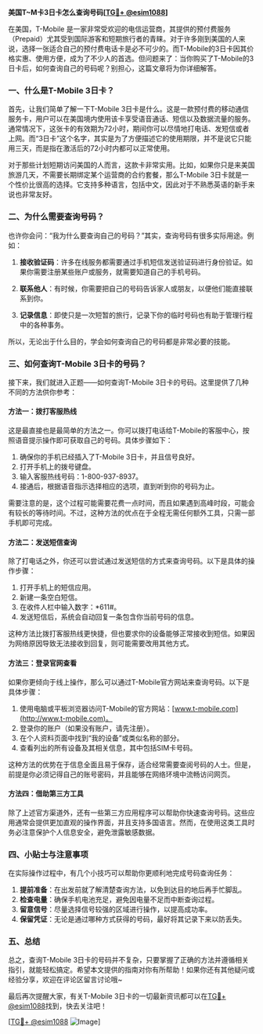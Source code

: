 **美国T~M卡3日卡怎么查询号码[[TG💪+ @esim1088](https://t.me/s/esim1088)]**

在美国，T-Mobile 是一家非常受欢迎的电信运营商，其提供的预付费服务（Prepaid）尤其受到国际游客和短期旅行者的青睐。对于许多刚到美国的人来说，选择一张适合自己的预付费电话卡是必不可少的。而T-Mobile的3日卡因其价格实惠、使用方便，成为了不少人的首选。但问题来了：当你购买了T-Mobile的3日卡后，如何查询自己的号码呢？别担心，这篇文章将为你详细解答。

### 一、什么是T-Mobile 3日卡？

首先，让我们简单了解一下T-Mobile 3日卡是什么。这是一款预付费的移动通信服务卡，用户可以在美国境内使用该卡享受语音通话、短信以及数据流量的服务。通常情况下，这张卡的有效期为72小时，期间你可以尽情地打电话、发短信或者上网。而“3日卡”这个名字，其实是为了方便描述它的使用期限，并不是说它只能用三天，而是指在激活后的72小时内都可以正常使用。

对于那些计划短期访问美国的人而言，这款卡非常实用。比如，如果你只是来美国旅游几天，不需要长期绑定某个运营商的合约套餐，那么T-Mobile 3日卡就是一个性价比很高的选择。它支持多种语言，包括中文，因此对于不熟悉英语的新手来说也非常友好。

### 二、为什么需要查询号码？

也许你会问：“我为什么要查询自己的号码？”其实，查询号码有很多实际用途。例如：

1. **接收验证码**：许多在线服务都需要通过手机短信发送验证码进行身份验证。如果你需要注册某些账户或服务，就需要知道自己的手机号码。
   
2. **联系他人**：有时候，你需要把自己的号码告诉家人或朋友，以便他们能直接联系到你。

3. **记录信息**：即使只是一次短暂的旅行，记录下你的临时号码也有助于管理行程中的各种事务。

所以，无论出于什么目的，学会如何查询自己的号码都是非常必要的技能。

### 三、如何查询T-Mobile 3日卡的号码？

接下来，我们就进入正题——如何查询T-Mobile 3日卡的号码。这里提供了几种不同的方法供你参考：

#### 方法一：拨打客服热线

这是最直接也是最简单的方法之一。你可以拨打电话给T-Mobile的客服中心，按照语音提示操作即可获取自己的号码。具体步骤如下：

1. 确保你的手机已经插入了T-Mobile 3日卡，并且信号良好。
2. 打开手机上的拨号键盘。
3. 输入客服热线号码：1-800-937-8937。
4. 接通后，根据语音指示选择相应的选项，直到听到你的号码为止。

需要注意的是，这个过程可能需要花费一点时间，而且如果遇到高峰时段，可能会有较长的等待时间。不过，这种方法的优点在于全程无需任何额外工具，只需一部手机即可完成。

#### 方法二：发送短信查询

除了打电话之外，你还可以尝试通过发送短信的方式来查询号码。以下是具体的操作步骤：

1. 打开手机上的短信应用。
2. 新建一条空白短信。
3. 在收件人栏中输入数字：*611#。
4. 发送短信后，系统会自动回复一条包含你当前号码的信息。

这种方法比拨打客服热线更快捷，但也要求你的设备能够正常接收到短信。如果因为网络原因导致无法接收到回复，则可能需要改用其他方式。

#### 方法三：登录官网查看

如果你更倾向于线上操作，那么可以通过T-Mobile官方网站来查询号码。以下是具体步骤：

1. 使用电脑或平板浏览器访问T-Mobile的官方网站：[www.t-mobile.com](http://www.t-mobile.com)。
2. 登录你的账户（如果没有账户，请先注册）。
3. 在个人资料页面中找到“我的设备”或类似名称的部分。
4. 查看列出的所有设备及其相关信息，其中包括SIM卡号码。

这种方法的优势在于信息全面且易于保存，适合经常需要查阅号码的人士。但是，前提是你必须记得自己的账号密码，并且能够在网络环境中流畅访问网页。

#### 方法四：借助第三方工具

除了上述官方渠道外，还有一些第三方应用程序可以帮助你快速查询号码。这些应用通常会提供更加直观的操作界面，并且支持多国语言。然而，在使用这类工具时务必注意保护个人信息安全，避免泄露敏感数据。

### 四、小贴士与注意事项

在实际操作过程中，有几个小技巧可以帮助你更顺利地完成号码查询任务：

1. **提前准备**：在出发前就了解清楚查询方法，以免到达目的地后再手忙脚乱。
2. **检查电量**：确保手机电池充足，避免因电量不足而中断查询过程。
3. **留意信号**：尽量选择信号较强的区域进行操作，以提高成功率。
4. **保留凭证**：无论是通过哪种方式获得的号码，最好将其记录下来以防丢失。

### 五、总结

总之，查询T-Mobile 3日卡的号码并不复杂，只要掌握了正确的方法并遵循相关指引，就能轻松搞定。希望本文提供的指南对你有所帮助！如果你还有其他疑问或经验分享，欢迎在评论区留言讨论哦~

最后再次提醒大家，有关T-Mobile 3日卡的一切最新资讯都可以在[TG💪+ @esim1088](https://t.me/s/esim1088)找到，快去关注吧！

[[TG💪+ @esim1088](https://t.me/s/esim1088) ![Image](https://i.postimg.cc/4NQfJmqS/Snipaste-2025-05-13-00-14-12.png)]